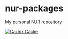# nur-packages

My personal [NUR](https://github.com/nix-community/NUR) repository

[![Cachix Cache](https://img.shields.io/badge/cachix-nprindle-blue.svg)](https://nprindle.cachix.org)
